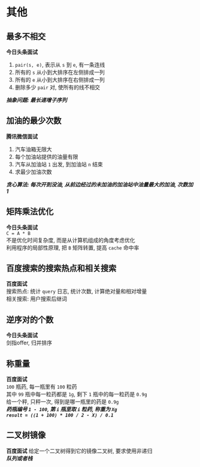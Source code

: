 # 其他
## 最多不相交
**今日头条面试** 
1. `pair(s, e)`, 表示从 `s` 到 `e`, 有一条连线
2. 所有的 `s` 从小到大排序在左侧排成一列
3. 所有的 `e` 从小到大排序在右侧排成一列
4. 删除多少 `pair` 对, 使所有的线不相交  
 
***抽象问题: 最长递增子序列***

## 加油的最少次数
**腾讯微信面试**
1. 汽车油箱无限大
2. 每个加油站提供的油量有限
3. 汽车从加油站 `1` 出发, 到加油站 `n` 结束
4. 求最少加油次数

***贪心算法: 每次开到没油, 从前边经过的未加油的加油站中油量最大的加油, 次数加 1***

## 矩阵乘法优化
**今日头条面试**  
`C = A * B`  
不是优化时间复杂度, 而是从计算机组成的角度考虑优化  
利用程序的局部性原理, 把 `B` 矩阵转置, 提高 `cache` 命中率

## 百度搜索的搜索热点和相关搜索
**百度面试**  
搜索热点: 统计 `query` 日志, 统计次数, 计算绝对量和相对增量   
相关搜索: 用户搜索后继词

## 逆序对的个数
**今日头条面试**   
剑指offer, 归并排序

## 称重量
**百度面试**  
`100` 瓶药, 每一瓶里有 `100` 粒药  
 其中 `99` 瓶中每一粒药都是 `1g`, 剩下 `1` 瓶中的每一粒药是 `0.9g`   
 给一个秤, 只秤一次, 得到是哪一瓶里的药是 `0.9g`   
 ***药瓶编号 `1 - 100`, 第 `i` 瓶里取 `i` 粒药, 称重为 `Xg`***   
 ***`result = ((1 + 100) * 100 / 2 - X) / 0.1`***
 
## 二叉树镜像
**百度面试**
给定一个二叉树得到它的镜像二叉树, 要求使用非递归   
***队列或者栈***




